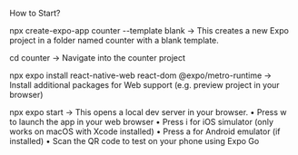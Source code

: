 How to Start?

npx create-expo-app counter --template blank -> This creates a new Expo project in a folder named counter with a blank template.

cd counter -> Navigate into the counter project

npx expo install react-native-web react-dom @expo/metro-runtime -> Install additional packages for Web support (e.g. preview project in your browser)

npx expo start -> This opens a local dev server in your browser.
	•	Press w to launch the app in your web browser
	•	Press i for iOS simulator (only works on macOS with Xcode installed)
	•	Press a for Android emulator (if installed)
	•	Scan the QR code to test on your phone using Expo Go